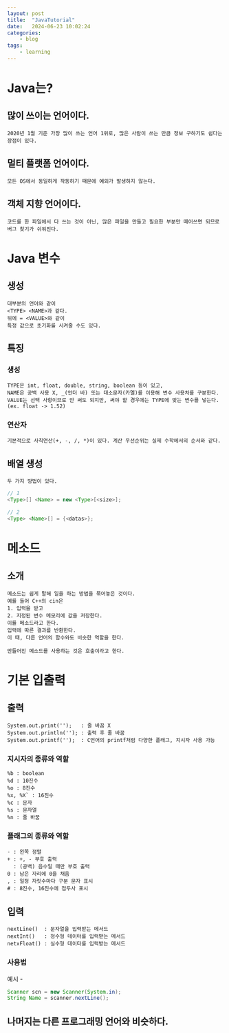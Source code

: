 ```yaml
---
layout: post
title:	"JavaTutorial"
date:	2024-06-23 10:02:24
categories:
    - blog
tags:
    - learning
---
```

# Java는?
## 많이 쓰이는 언어이다.
```text
2020년 1월 기준 가장 많이 쓰는 언어 1위로, 많은 사람이 쓰는 만큼 정보 구하기도 쉽다는 장점이 있다.
```

## 멀티 플랫폼 언어이다.
```text
모든 OS에서 동일하게 작동하기 때문에 예외가 발생하지 않는다.
```

## 객체 지향 언어이다.
```text
코드를 한 파일에서 다 쓰는 것이 아닌, 많은 파일을 만들고 필요한 부분만 떼어쓰면 되므로
버그 찾기가 쉬워진다.
```

# Java 변수
## 생성
```text
대부분의 언어와 같이
<TYPE> <NAME>과 같다.
뒤에 = <VALUE>와 같이 
특정 값으로 초기화를 시켜줄 수도 있다.
```

## 특징
### 생성 
```text
TYPE은 int, float, double, string, boolean 등이 있고,
NAME은 공백 사용 X, _(언더 바) 또는 대소문자(카멜)를 이용해 변수 사용처를 구분한다.
VALUE는 선택 사항이므로 안 써도 되지만, 써야 할 경우에는 TYPE에 맞는 변수를 넣는다. (ex. float -> 1.52)
```

### 연산자
```text
기본적으로 사칙연산(+, -, /, *)이 있다. 계산 우선순위는 실제 수학에서의 순서와 같다.
```

## 배열 생성
```text
두 가지 방법이 있다.
```
```Java
// 1
<Type>[] <Name> = new <Type>[<size>];

// 2 
<Type> <Name>[] = {<datas>};
```

# 메소드
## 소개
```text
메소드는 쉽게 말해 일을 하는 방법을 묶어놓은 것이다.
예를 들어 C++의 cin은
1. 입력을 받고
2. 지정된 변수 메모리에 값을 저장한다.
이를 메소드라고 한다.
입력에 따른 결과를 반환한다.
이 때, 다른 언어의 함수와도 비슷한 역할을 한다.

만들어진 메소드를 사용하는 것은 호출이라고 한다.
```

# 기본 입출력
## 출력
```text
System.out.print('');   : 줄 바꿈 X
System.out.println(''); : 출력 후 줄 바꿈
System.out.printf('');  : C언어의 printf처럼 다양한 플래그, 지시자 사용 가능
```

### 지시자의 종류와 역할
```text
%b : boolean
%d : 10진수
%o : 8진수
%x, %X` : 16진수
%c : 문자
%s : 문자열
%n : 줄 바꿈
```

### 플래그의 종류와 역할
```text
- : 왼쪽 정렬
+ : +, - 부호 출력
  : (공백) 음수일 때만 부호 출력
0 : 남은 자리에 0을 채움
, : 일정 자릿수마다 구분 문자 표시
# : 8진수, 16진수에 접두사 표시
```

## 입력
```text
nextLine()  : 문자열을 입력받는 메서드
nextInt()   : 정수형 데이터를 입력받는 메서드
netxFloat() : 실수형 데이터를 입력받는 메서드
```

### 사용법
예시 - 
```java
Scanner scn = new Scanner(System.in);
String Name = scanner.nextLine();
```

## 나머지는 다른 프로그래밍 언어와 비슷하다.